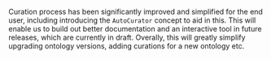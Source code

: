 Curation process has been significantly improved and simplified for the end user, including introducing the `AutoCurator` concept to aid in this. This will enable us to build out better documentation and an interactive tool in future releases, which are currently in draft. Overally, this will greatly simplify upgrading ontology versions, adding curations for a new ontology etc.
